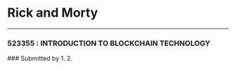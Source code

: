 # **Rick and Morty**

<hr>

### **523355 : INTRODUCTION TO BLOCKCHAIN TECHNOLOGY**
</hr>
### Submitted by
    1.
    2.



